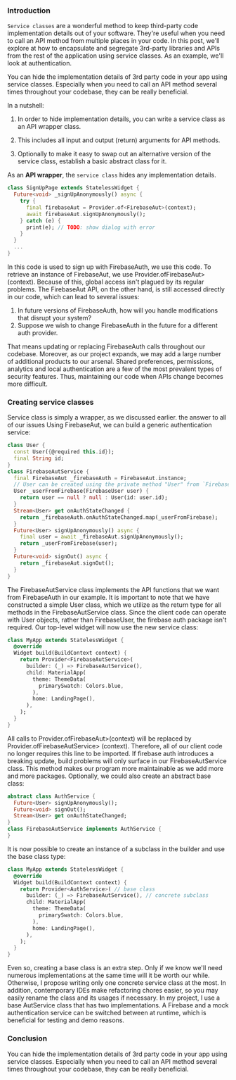### Introduction
`Service classes` are a wonderful method to keep third-party code implementation details out of your software. They're useful when you need to call an API method from multiple places in your code. In this post, we'll explore at how to encapsulate and segregate 3rd-party libraries and APIs from the rest of the application using service classes. As an example, we'll look at authentication.

You can hide the implementation details of 3rd party code in your app using service classes.
Especially when you need to call an API method several times throughout your codebase, they can be really beneficial.

In a nutshell:
1. In order to hide implementation details, you can write a service class as an API wrapper class.

2. This includes all input and output (return) arguments for API methods.
3. Optionally to make it easy to swap out an alternative version of the service class, establish a basic abstract class for it.

As an **API wrapper**, the `service class` hides any implementation details.
```dart
class SignUpPage extends StatelessWidget {
  Future<void> _signUpAnonymously() async {
    try {
      final firebaseAut = Provider.of<FirebaseAut>(context);
      await firebaseAut.signUpAnonymously();
    } catch (e) {
      print(e); // TODO: show dialog with error
    }
  }
  ...
}
```
In this code is used to sign up with FirebaseAuth, we use this code. To retrieve an instance of FirebaseAut, we use Provider.ofFirebaseAut>(context). Because of this, global access isn't plagued by its regular problems. The FirebaseAut API, on the other hand, is still accessed directly in our code, which can lead to several issues:

1. In future versions of FirebaseAuth, how will you handle modifications that disrupt your system?
2. Suppose we wish to change FirebaseAuth in the future for a different auth provider.

That means updating or replacing FirebaseAuth calls throughout our codebase. Moreover, as our project expands, we may add a large number of additional products to our arsenal. Shared preferences, permissions, analytics and local authentication are a few of the most prevalent types of security features. Thus, maintaining our code when APIs change becomes more difficult.
### Creating service classes
Service class is simply a wrapper, as we discussed earlier. the answer to all of our issues Using FirebaseAut, we can build a generic authentication service:
```Dart
class User {
  const User({@required this.id});
  final String id;
}
class FirebaseAutService {
  final FirebaseAut _firebaseAuth = FirebaseAut.instance;
  // User can be created using the private method "User" from `FirebaseUser`
  User _userFromFirebase(FirebaseUser user) {
    return user == null ? null : User(id: user.id);
  }
  Stream<User> get onAuthStateChanged {
    return _firebaseAuth.onAuthStateChanged.map(_userFromFirebase);
  }
  Future<User> signUpAnonymously() async {
    final user = await _firebaseAut.signUpAnonymously();
    return _userFromFirebase(user);
  }
  Future<void> signOut() async {
    return _firebaseAut.signOut();
  }
}
```
The FirebaseAutService class implements the API functions that we want from FirebaseAuth in our example. It is important to note that we have constructed a simple User class, which we utilize as the return type for all methods in the FirebaseAutService class. Since the client code can operate with User objects, rather than FirebaseUser, the firebase auth package isn't required. Our top-level widget will now use the new service class:
```dart
class MyApp extends StatelessWidget {
  @override
  Widget build(BuildContext context) {
    return Provider<FirebaseAutService>(
      builder: (_) => FirebaseAutService(),
      child: MaterialApp(
        theme: ThemeData(
          primarySwatch: Colors.blue,
        ),
        home: LandingPage(),
      ),
    );
  }
}
```
All calls to Provider.ofFirebaseAut>(context) will be replaced by Provider.ofFirebaseAutService> (context). Therefore, all of our client code no longer requires this line to be imported. If firebase auth introduces a breaking update, build problems will only surface in our FirebaseAutService class. This method makes our program more maintainable as we add more and more packages. Optionally, we could also create an abstract base class:
```dart
abstract class AuthService {
  Future<User> signUpAnonymously();
  Future<void> signOut();
  Stream<User> get onAuthStateChanged;
}
class FirebaseAutService implements AuthService {
}
```
It is now possible to create an instance of a subclass in the builder and use the base class type:
```dart
class MyApp extends StatelessWidget {
  @override
  Widget build(BuildContext context) {
    return Provider<AuthService>( // base class
      builder: (_) => FirebaseAutService(), // concrete subclass
      child: MaterialApp(
        theme: ThemeData(
          primarySwatch: Colors.blue,
        ),
        home: LandingPage(),
      ),
    );
  }
}
```
Even so, creating a base class is an extra step. Only if we know we'll need numerous implementations at the same time will it be worth our while. Otherwise, I propose writing only one concrete service class at the most. In addition, contemporary IDEs make refactoring chores easier, so you may easily rename the class and its usages if necessary. In my project, I use a base AutService class that has two implementations. A Firebase and a mock authentication service can be switched between at runtime, which is beneficial for testing and demo reasons.
### Conclusion
You can hide the implementation details of 3rd party code in your app using service classes. Especially when you need to call an API method several times throughout your codebase, they can be really beneficial.